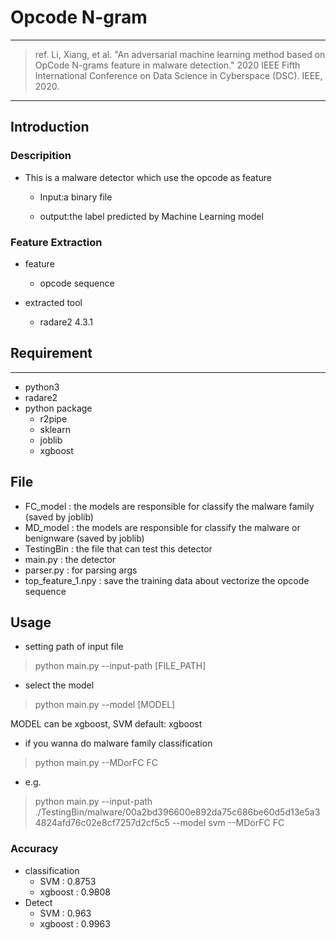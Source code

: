 # Opcode N-gram

---
>ref. Li, Xiang, et al. "An adversarial machine learning method based on OpCode N-grams feature in malware detection." 2020 IEEE Fifth International Conference on Data Science in Cyberspace (DSC). IEEE, 2020.

---
## Introduction

### Descripition

* This is a malware detector which use the opcode as feature
    
    - Input:a binary file
    
    - output:the label predicted by Machine Learning model
    
### Feature Extraction

* feature 
    - opcode sequence

* extracted tool
    
     - radare2 4.3.1

## Requirement
---
* python3
* radare2
* python package
    - r2pipe
    - sklearn
    - joblib
    - xgboost

## File
* FC_model : the models are responsible for classify the malware family (saved by joblib)
* MD_model : the models are responsible for classify the malware or benignware (saved by joblib)
* TestingBin : the file that can test this detector
* main.py : the detector
* parser.py : for parsing args
* top_feature_1.npy : save the training data about vectorize the opcode sequence

## Usage
* setting path of input file
> python main.py --input-path [FILE_PATH]

* select the model
> python main.py --model [MODEL]

MODEL can be xgboost, SVM  default: xgboost

* if you wanna do malware family classification
> python main.py --MDorFC FC

* e.g.
> python main.py --input-path ./TestingBin/malware/00a2bd396600e892da75c686be60d5d13e5a34824afd76c02e8cf7257d2cf5c5 --model svm --MDorFC FC



### Accuracy
* classification
    * SVM : 0.8753
    * xgboost : 0.9808
* Detect
    * SVM : 0.963
    * xgboost : 0.9963
